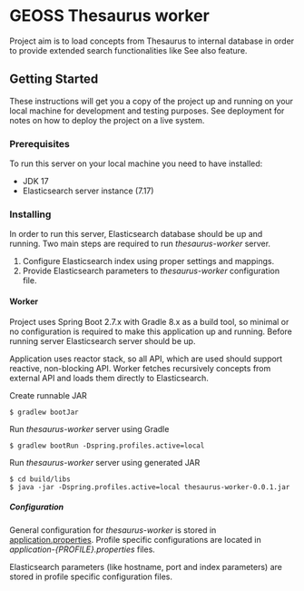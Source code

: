 # GEOSS Thesaurus worker

Project aim is to load concepts from Thesaurus to internal database in order to provide extended search functionalities like See also feature.

## Getting Started

These instructions will get you a copy of the project up and running on your local machine for development and testing purposes. See deployment for notes on how to deploy the project on a live system.

### Prerequisites

To run this server on your local machine you need to have installed:

*  JDK 17
*  Elasticsearch server instance (7.17)

### Installing

In order to run this server, Elasticsearch database should be up and running.
Two main steps are required to run *thesaurus-worker* server.

1. Configure Elasticsearch index using proper settings and mappings.
2. Provide Elasticsearch parameters to *thesaurus-worker* configuration file.

#### Worker
Project uses Spring Boot 2.7.x with Gradle 8.x as a build tool, so minimal or no configuration is required to make this application up and running.
Before running server Elasticsearch server should be up.

Application uses reactor stack, so all API, which are used should support reactive, non-blocking API.
Worker fetches recursively concepts from external API and loads them directly to Elasticsearch.

Create runnable JAR
```
$ gradlew bootJar
```

Run *thesaurus-worker* server using Gradle
```
$ gradlew bootRun -Dspring.profiles.active=local
```

Run *thesaurus-worker* server using generated JAR
```
$ cd build/libs
$ java -jar -Dspring.profiles.active=local thesaurus-worker-0.0.1.jar
```

##### Configuration

General configuration for *thesaurus-worker* is stored in [application.properties](src/main/resources/application.properties).
Profile specific configurations are located in *application-{PROFILE}.properties* files.

Elasticsearch parameters (like hostname, port and index parameters) are stored in profile specific configuration files.
